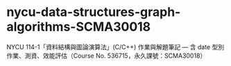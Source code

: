 # nycu-data-structures-graph-algorithms-SCMA30018
NYCU 114-1「資料結構與圖論演算法」(C/C++) 作業與解題筆記 — 含 date 型別作業、測資、效能評估（Course No. 536715，永久課號：SCMA30018）
